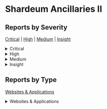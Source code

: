 # Shardeum Ancillaries II

## Reports by Severity

[Critical](<README.md#critical>) | [High](<README.md#high>) | [Medium](<README.md#medium>) | [Insight](<README.md#insight>)
<details>

<summary>Critical</summary>

* [35709 - [W\&A - Critical] Potential DoS of archiver-server during network restoration via get\_account\_data\_archiver call](./35709-w-and-a-critical-potential-dos-of-archiver-server-during-network-restoration-via-get_account_d.md)
* [36025 - [W\&A - Critical] A malicious validator can overwrite the account data of any archive server connected to it.](./36025-w-and-a-critical-a-malicious-validator-can-overwrite-the-account-data-of-any-archive-server-co.md)

</details>

<details>

<summary>High</summary>

* [35903 - [W\&A - High] SQL Injection Allows a Malicious Archiver to Overwrite Receipt/originalTxData Database on Any Active Archiver in the Network](./35903-w-and-a-high-sql-injection-allows-a-malicious-archiver-to-overwrite-receipt-originaltxdata-dat.md)
* [35447 - [W\&A - High] Zero Click Full Account Takeover](./35447-w-and-a-high-zero-click-full-account-takeover.md)
* [35452 - [W\&A - High] Admin Panel Accessed](./35452-w-and-a-high-admin-panel-accessed.md)
* [35979 - [W\&A - High] Malicious Archiver/Malicious Validator can overwrite data on any active archiver and more](./35979-w-and-a-high-malicious-archiver-malicious-validator-can-overwrite-data-on-any-active-archiver.md)

</details>

<details>

<summary>Medium</summary>

* [35824 - [W\&A - Medium] \`/set-config\` replay attack is possible in production mode after archiver restart](./35824-w-and-a-medium-set-config-replay-attack-is-possible-in-production-mode-after-archiver-restart.md)

</details>

<details>

<summary>Insight</summary>

* [35157 - [W\&A - Insight] Unauthorized Access to Shardeum Config Store using default credentials](./35157-w-and-a-insight-unauthorized-access-to-shardeum-config-store-using-default-credentials.md)
* [35534 - [W\&A - Insight] json rpc server remote crash](./35534-w-and-a-insight-json-rpc-server-remote-crash.md)
* [35446 - [W\&A - Insight] IDOR Able to change other user information](./35446-w-and-a-insight-idor-able-to-change-other-user-information.md)
* [35972 - [W\&A - Insight] Operator-GUI Weak JWT Token Generation Led To Generate same JWT Tokens Even if The User Has it's Unique "nodeId"](./35972-w-and-a-insight-operator-gui-weak-jwt-token-generation-led-to-generate-same-jwt-tokens-even-if.md)
* [36005 - [W\&A - Insight] Reflected URL Manipulation and Phishing Risk](./36005-w-and-a-insight-reflected-url-manipulation-and-phishing-risk.md)
* [35996 - [W\&A - Insight] Malicious Explorer can cause Denial of Service in JSON RPC server and even crash it](./35996-w-and-a-insight-malicious-explorer-can-cause-denial-of-service-in-json-rpc-server-and-even-cra.md)
* [35537 - [W\&A - Insight] json rpc server websocket remote crash](./35537-w-and-a-insight-json-rpc-server-websocket-remote-crash.md)
* [35351 - [W\&A - Insight] Password Length Bypass in Shardeum Authentication System](./35351-w-and-a-insight-password-length-bypass-in-shardeum-authentication-system.md)
* [35598 - [W\&A - Insight] Access to debug endpoints without any protection](./35598-w-and-a-insight-access-to-debug-endpoints-without-any-protection.md)

</details>

## Reports by Type

[Websites &#x26; Applications](<README.md#websites-applications>)
<details>

<summary>Websites &#x26; Applications</summary>

* [35709 - [W\&A - Critical] Potential DoS of archiver-server during network restoration via get\_account\_data\_archiver call](./35709-w-and-a-critical-potential-dos-of-archiver-server-during-network-restoration-via-get_account_d.md)
* [35157 - [W\&A - Insight] Unauthorized Access to Shardeum Config Store using default credentials](./35157-w-and-a-insight-unauthorized-access-to-shardeum-config-store-using-default-credentials.md)
* [35534 - [W\&A - Insight] json rpc server remote crash](./35534-w-and-a-insight-json-rpc-server-remote-crash.md)
* [35824 - [W\&A - Medium] \`/set-config\` replay attack is possible in production mode after archiver restart](./35824-w-and-a-medium-set-config-replay-attack-is-possible-in-production-mode-after-archiver-restart.md)
* [35903 - [W\&A - High] SQL Injection Allows a Malicious Archiver to Overwrite Receipt/originalTxData Database on Any Active Archiver in the Network](./35903-w-and-a-high-sql-injection-allows-a-malicious-archiver-to-overwrite-receipt-originaltxdata-dat.md)
* [35446 - [W\&A - Insight] IDOR Able to change other user information](./35446-w-and-a-insight-idor-able-to-change-other-user-information.md)
* [35447 - [W\&A - High] Zero Click Full Account Takeover](./35447-w-and-a-high-zero-click-full-account-takeover.md)
* [35972 - [W\&A - Insight] Operator-GUI Weak JWT Token Generation Led To Generate same JWT Tokens Even if The User Has it's Unique "nodeId"](./35972-w-and-a-insight-operator-gui-weak-jwt-token-generation-led-to-generate-same-jwt-tokens-even-if.md)
* [35452 - [W\&A - High] Admin Panel Accessed](./35452-w-and-a-high-admin-panel-accessed.md)
* [36005 - [W\&A - Insight] Reflected URL Manipulation and Phishing Risk](./36005-w-and-a-insight-reflected-url-manipulation-and-phishing-risk.md)
* [36025 - [W\&A - Critical] A malicious validator can overwrite the account data of any archive server connected to it.](./36025-w-and-a-critical-a-malicious-validator-can-overwrite-the-account-data-of-any-archive-server-co.md)
* [35979 - [W\&A - High] Malicious Archiver/Malicious Validator can overwrite data on any active archiver and more](./35979-w-and-a-high-malicious-archiver-malicious-validator-can-overwrite-data-on-any-active-archiver.md)
* [35996 - [W\&A - Insight] Malicious Explorer can cause Denial of Service in JSON RPC server and even crash it](./35996-w-and-a-insight-malicious-explorer-can-cause-denial-of-service-in-json-rpc-server-and-even-cra.md)
* [35537 - [W\&A - Insight] json rpc server websocket remote crash](./35537-w-and-a-insight-json-rpc-server-websocket-remote-crash.md)
* [35351 - [W\&A - Insight] Password Length Bypass in Shardeum Authentication System](./35351-w-and-a-insight-password-length-bypass-in-shardeum-authentication-system.md)
* [35598 - [W\&A - Insight] Access to debug endpoints without any protection](./35598-w-and-a-insight-access-to-debug-endpoints-without-any-protection.md)

</details>
